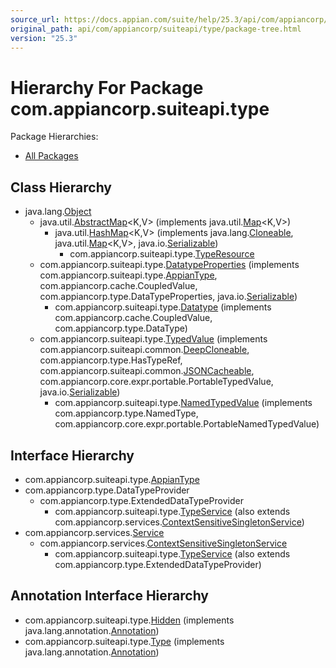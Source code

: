 ```yaml
---
source_url: https://docs.appian.com/suite/help/25.3/api/com/appiancorp/suiteapi/type/package-tree.html
original_path: api/com/appiancorp/suiteapi/type/package-tree.html
version: "25.3"
---
```


# Hierarchy For Package com.appiancorp.suiteapi.type

Package Hierarchies:

-   [All Packages](../../../../overview-tree.html)

## Class Hierarchy

-   java.lang.[Object](https://docs.oracle.com/en/java/javase/17/docs/api/java.base/java/lang/Object.html "class or interface in java.lang")
    -   java.util.[AbstractMap](https://docs.oracle.com/en/java/javase/17/docs/api/java.base/java/util/AbstractMap.html "class or interface in java.util")<K,V> (implements java.util.[Map](https://docs.oracle.com/en/java/javase/17/docs/api/java.base/java/util/Map.html "class or interface in java.util")<K,V>)
        -   java.util.[HashMap](https://docs.oracle.com/en/java/javase/17/docs/api/java.base/java/util/HashMap.html "class or interface in java.util")<K,V> (implements java.lang.[Cloneable](https://docs.oracle.com/en/java/javase/17/docs/api/java.base/java/lang/Cloneable.html "class or interface in java.lang"), java.util.[Map](https://docs.oracle.com/en/java/javase/17/docs/api/java.base/java/util/Map.html "class or interface in java.util")<K,V>, java.io.[Serializable](https://docs.oracle.com/en/java/javase/17/docs/api/java.base/java/io/Serializable.html "class or interface in java.io"))
            -   com.appiancorp.suiteapi.type.[TypeResource](TypeResource.html "class in com.appiancorp.suiteapi.type")
    -   com.appiancorp.suiteapi.type.[DatatypeProperties](DatatypeProperties.html "class in com.appiancorp.suiteapi.type") (implements com.appiancorp.suiteapi.type.[AppianType](AppianType.html "interface in com.appiancorp.suiteapi.type"), com.appiancorp.cache.CoupledValue, com.appiancorp.type.DataTypeProperties, java.io.[Serializable](https://docs.oracle.com/en/java/javase/17/docs/api/java.base/java/io/Serializable.html "class or interface in java.io"))
        -   com.appiancorp.suiteapi.type.[Datatype](Datatype.html "class in com.appiancorp.suiteapi.type") (implements com.appiancorp.cache.CoupledValue, com.appiancorp.type.DataType)
    -   com.appiancorp.suiteapi.type.[TypedValue](TypedValue.html "class in com.appiancorp.suiteapi.type") (implements com.appiancorp.suiteapi.common.[DeepCloneable](../common/DeepCloneable.html "interface in com.appiancorp.suiteapi.common"), com.appiancorp.type.HasTypeRef, com.appiancorp.suiteapi.common.[JSONCacheable](../common/JSONCacheable.html "interface in com.appiancorp.suiteapi.common"), com.appiancorp.core.expr.portable.PortableTypedValue, java.io.[Serializable](https://docs.oracle.com/en/java/javase/17/docs/api/java.base/java/io/Serializable.html "class or interface in java.io"))
        -   com.appiancorp.suiteapi.type.[NamedTypedValue](NamedTypedValue.html "class in com.appiancorp.suiteapi.type") (implements com.appiancorp.type.NamedType, com.appiancorp.core.expr.portable.PortableNamedTypedValue)

## Interface Hierarchy

-   com.appiancorp.suiteapi.type.[AppianType](AppianType.html "interface in com.appiancorp.suiteapi.type")
-   com.appiancorp.type.DataTypeProvider
    -   com.appiancorp.type.ExtendedDataTypeProvider
        -   com.appiancorp.suiteapi.type.[TypeService](TypeService.html "interface in com.appiancorp.suiteapi.type") (also extends com.appiancorp.services.[ContextSensitiveSingletonService](../../services/ContextSensitiveSingletonService.html "interface in com.appiancorp.services"))
-   com.appiancorp.services.[Service](../../services/Service.html "interface in com.appiancorp.services")
    -   com.appiancorp.services.[ContextSensitiveSingletonService](../../services/ContextSensitiveSingletonService.html "interface in com.appiancorp.services")
        -   com.appiancorp.suiteapi.type.[TypeService](TypeService.html "interface in com.appiancorp.suiteapi.type") (also extends com.appiancorp.type.ExtendedDataTypeProvider)

## Annotation Interface Hierarchy

-   com.appiancorp.suiteapi.type.[Hidden](Hidden.html "annotation interface in com.appiancorp.suiteapi.type") (implements java.lang.annotation.[Annotation](https://docs.oracle.com/en/java/javase/17/docs/api/java.base/java/lang/annotation/Annotation.html "class or interface in java.lang.annotation"))
-   com.appiancorp.suiteapi.type.[Type](Type.html "annotation interface in com.appiancorp.suiteapi.type") (implements java.lang.annotation.[Annotation](https://docs.oracle.com/en/java/javase/17/docs/api/java.base/java/lang/annotation/Annotation.html "class or interface in java.lang.annotation"))